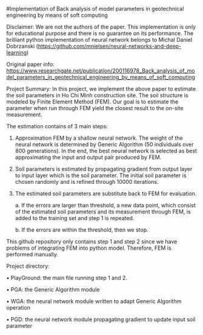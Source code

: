 #Implementation of Back analysis of model parameters in geotechnical engineering by means of soft computing

Disclaimer: We are not the authors of the paper. This implementation is only for educational purpose and there is no guarantee on its performance. The brilliant python implementation of neural network belongs to Michal Daniel Dobrzanski (https://github.com/mnielsen/neural-networks-and-deep-learning)

Original paper info:
https://www.researchgate.net/publication/200116978_Back_analysis_of_model_parameters_in_geotechnical_engineering_by_means_of_soft_computing

Project Summary:
In this project, we implement the above paper to estimate the soil parameters in Ho Chi Minh construction site. The soil structure is modeled by Finite Element Method (FEM). Our goal is to estimate the parameter when run through FEM yield the closest result to the on-site measurement.

The estimation contains of 3 main steps:

1.	Approximation FEM by a shallow neural network. The weight of the neural network is determined by Generic Algorithm (50 individuals over 800 generations). In the end, the best neural network is selected as best approximating the input and output pair produced by FEM.

2.	Soil parameters is estimated by propagating gradient from output layer to input layer which is the soil parameter. The initial soil parameter is chosen randomly and is refined through 10000 iterations.

3.	The estimated soil parameters are substitute back to FEM for evaluation. 

    a.	If the errors are larger than threshold, a new data point, which consist of the estimated soil parameters and its measurement through FEM, is added to the training set and step 1 is repeated.
    
    b.	If the errors are within the threshold, then we stop.
    
This github repository only contains step 1 and step 2 since we have problems of integrating FEM into python model. Therefore, FEM is performed manually.

Project directory:

  •	PlayGround: the main file running step 1 and 2.
  
  •	PGA: the Generic Algorithm module
  
  •	WGA: the neural network module written to adapt Generic Algorithm operation
  
  •	PGD: the neural network module propagating gradient to update input soil parameter

 


